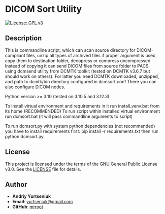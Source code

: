 # DICOM Sort Utility

[![License: GPL v3](https://img.shields.io/badge/License-GPLv3-blue.svg)](https://www.gnu.org/licenses/gpl-3.0)

## Description

This is commandline script, which can scan source directory for DICOM-compliant files, unzip all types of
archived files if proper argument is used, copy them to destination folder, decopress or compress uncompressed
Instead of copying it can send DICOM files from source folder to PACS using dcmsend utility from DCMTK toolkit
(tested on DCMTK v3.6.7 but should work on others).
For latter you need DCMTK downloaded, unzipped, and path to dcmtk/bin directory configured in dcmsort.conf
There you can also configure DICOM nodes.

Python version >= 3.10 (tested on 3.10.5 and 3.12.3)

To install virtual environment and requirements in it run install_venv.bat from its home (RECOMMENDED)
To run script within installed virtual environment run dcmsort.bat (it will pass commandline arguments to script)

To run dcmsort.py with system python dependencies (not recommended) you have to install requirements first:
pip install -r requirements.txt
then run
python dcmsort.py

## License

This project is licensed under the terms of the GNU General Public License v3.0. See the [LICENSE](LICENSE) file for details.

## Author

- **Andriy Yurtseniuk**
- **Email**: [yurtseniuk@gmail.com](mailto:yurtseniuk@gmail.com)
- **GitHub**: [mrroot](https://github.com/mrroot/dicom-sort)
